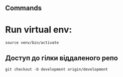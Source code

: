 ## Commands

# Run virtual env:

```
source venv/bin/activate
```


## Доступ до гілки віддаленого репо
```
git checkout -b development origin/development
```